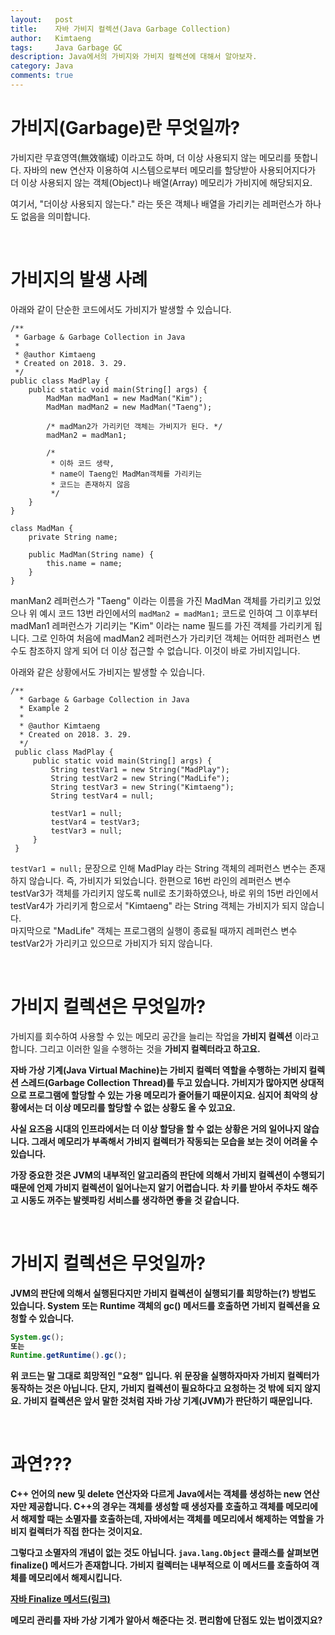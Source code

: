 ```yaml
---
layout:   post
title:    자바 가비지 컬렉션(Java Garbage Collection)
author:   Kimtaeng
tags: 	  Java Garbage GC
description: Java에서의 가비지와 가비지 컬렉션에 대해서 알아보자.
category: Java
comments: true
---
```


# 가비지(Garbage)란 무엇일까?

가비지란 무효영역(無效嶺域) 이라고도 하며, 더 이상 사용되지 않는 메모리를 뜻합니다.
자바의 new 연산자 이용하여 시스템으로부터 메모리를 할당받아 사용되어지다가 더 이상 사용되지 않는
객체(Object)나 배열(Array) 메모리가 가비지에 해당되지요.

여기서, "더이상 사용되지 않는다." 라는 뜻은 객체나 배열을 가리키는 레퍼런스가 하나도 없음을 의미합니다.

<br/>

# 가비지의 발생 사례

아래와 같이 단순한 코드에서도 가비지가 발생할 수 있습니다.

<pre class="line-numbers"><code class="language-java" data-start="1">/**
 * Garbage & Garbage Collection in Java
 *
 * @author Kimtaeng
 * Created on 2018. 3. 29.
 */
public class MadPlay {
    public static void main(String[] args) {
        MadMan madMan1 = new MadMan("Kim");
        MadMan madMan2 = new MadMan("Taeng");

        /* madMan2가 가리키던 객체는 가비지가 된다. */
        madMan2 = madMan1;
        
        /*
         * 이하 코드 생략,
         * name이 Taeng인 MadMan객체를 가리키는
         * 코드는 존재하지 않음
         */ 
    }
}

class MadMan {
    private String name;

    public MadMan(String name) {
        this.name = name;
    }
}
</code></pre>

manMan2 레퍼런스가 "Taeng" 이라는 이름을 가진 MadMan 객체를 가리키고 있었으나
위 예시 코드 13번 라인에서의 ```madMan2 = madMan1;``` 코드로 인하여 그 이후부터 madMan1 레퍼런스가 기리키는
"Kim" 이라는 name 필드를 가진 객체를 가리키게 됩니다. 그로 인하여 처음에 madMan2 레퍼런스가
가리키던 객체는 어떠한 레퍼런스 변수도 참조하지 않게 되어 더 이상 접근할 수 없습니다. 이것이 바로 가비지입니다.

아래와 같은 상황에서도 가비지는 발생할 수 있습니다. 
 
<pre class="line-numbers"><code class="language-java" data-start="1">/**
  * Garbage & Garbage Collection in Java
  * Example 2
  *
  * @author Kimtaeng
  * Created on 2018. 3. 29.
  */
 public class MadPlay {
     public static void main(String[] args) {
         String testVar1 = new String("MadPlay");
         String testVar2 = new String("MadLife");
         String testVar3 = new String("Kimtaeng");
         String testVar4 = null;
 
         testVar1 = null;
         testVar4 = testVar3;
         testVar3 = null;
     }
 }
</code></pre>

```testVar1 = null;``` 문장으로 인해 MadPlay 라는 String 객체의 레퍼런스 변수는 존재하지 않습니다.
즉, 가비지가 되었습니다. 한편으로 16번 라인의 레퍼런스 변수 testVar3가 객체를 가리키지 않도록 null로 초기화하였으나,
바로 위의 15번 라인에서 testVar4가 가리키게 함으로서 "Kimtaeng" 라는 String 객체는 가비지가 되지 않습니다.
<br/>
마지막으로 "MadLife" 객체는 프로그램의 실행이 종료될 때까지 레퍼런스 변수 testVar2가 가리키고 있으므로 가비지가 되지 않습니다.

<br/>

# 가비지 컬렉션은 무엇일까?

가비지를 회수하여 사용할 수 있는 메모리 공간을 늘리는 작업을 <b>가비지 컬렉션</b> 이라고 합니다.
그리고 이러한 일을 수행하는 것을 <b>가비지 컬렉터<b/>라고 하고요.

자바 가상 기계(Java Virtual Machine)는 가비지 컬렉터 역할을 수행하는 가비지 컬렉션 스레드(Garbage Collection Thread)를
두고 있습니다. 가비지가 많아지면 상대적으로 프로그램에 할당할 수 있는 가용 메모리가 줄어들기 때문이지요.
심지어 최악의 상황에서는 더 이상 메모리를 할당할 수 없는 상황도 올 수 있고요.

사실 요즈음 시대의 인프라에서는 더 이상 할당을 할 수 없는 상황은 거의 일어나지 않습니다.
그래서 메모리가 부족해서 가비지 컬렉터가 작동되는 모습을 보는 것이 어려울 수 있습니다.

가장 중요한 것은 JVM의 내부적인 알고리즘의 판단에 의해서 가비지 컬렉션이 수행되기 때문에 언제 가비지 컬렉션이
일어나는지 알기 어렵습니다. 차 키를 받아서 주차도 해주고 시동도 꺼주는 발렛파킹 서비스를 생각하면 좋을 것 같습니다.

<br/>

# 가비지 컬렉션은 무엇일까?

JVM의 판단에 의해서 실행된다지만 가비지 컬렉션이 실행되기를 희망하는(?) 방법도 있습니다.
System 또는 Runtime 객체의 gc() 메서드를 호출하면 가비지 컬렉션을 요청할 수 있습니다.

```java
System.gc(); 
또는
Runtime.getRuntime().gc();
```

위 코드는 말 그대로 희망적인 "요청" 입니다. 위 문장을 실행하자마자 가비지 컬렉터가 동작하는 것은 아닙니다.
단지, 가비지 컬렉션이 필요하다고 요청하는 것 밖에 되지 않지요. 가비지 컬렉션은 앞서 말한 것처럼 자바 가상 기계(JVM)가 판단하기 때문입니다.

<br/>

# 과연???

C++ 언어의 new 및 delete 연산자와 다르게 Java에서는 객체를 생성하는 new 연산자만 제공합니다.
C++의 경우는 객체를 생성할 때 생성자를 호출하고 객체를 메모리에서 해제할 때는 소멸자를 호출하는데,
자바에서는 객체를 메모리에서 해제하는 역할을 가비지 컬렉터가 직접 한다는 것이지요.

그렇다고 소멸자의 개념이 없는 것도 아닙니다. ```java.lang.Object``` 클래스를 살펴보면 finalize() 메서드가 존재합니다.
가비지 컬렉터는 내부적으로 이 메서드를 호출하여 객체를 메모리에서 해제시킵니다.

<a href="/post/java-finalize" target="_blank">자바 Finalize 메서드(링크)</a>

메모리 관리를 자바 가상 기계가 알아서 해준다는 것. 편리함에 단점도 있는 법이겠지요? 